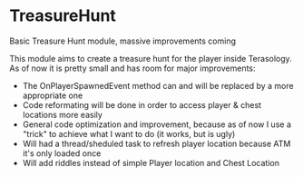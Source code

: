 # TreasureHunt
Basic Treasure Hunt module, massive improvements coming

This module aims to create a treasure hunt for the player inside Terasology. As of now it is pretty small and has room for major improvements:

- The OnPlayerSpawnedEvent method can and will be replaced by a more appropriate one
- Code reformating will be done in order to access player & chest locations more easily
- General code optimization and improvement, because as of now I use a "trick" to achieve what I want to do (it works, but is ugly)
- Will had a thread/sheduled task to refresh player location because ATM it's only loaded once
- Will add riddles instead of simple Player location and Chest Location
